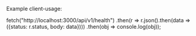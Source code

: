 
Example client-usage:

fetch("http://localhost:3000/api/v1/health")
    .then(r => r.json().then(data => ({status: r.status, body: data})))
.then(obj => console.log(obj));
